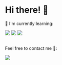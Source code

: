 <h1>Hi there! 👋</h1>

<p>📃 I'm currently learning: </p>
<div display=flex flex-direction=row gap=20px>
  <img src="https://img.shields.io/badge/python-3670A0?style=for-the-badge&logo=python&logoColor=ffdd54">
  <img src="https://img.shields.io/badge/javascript-%23323330.svg?style=for-the-badge&logo=javascript&logoColor=%23F7DF1E">
  <img src="https://img.shields.io/badge/java-%23ED8B00.svg?style=for-the-badge&logo=openjdk&logoColor=white">
</div>

<br>

<p>Feel free to contact me 🔭: </p>
<a href="https://t.me/ReshNF" target="_blank"><img src="https://img.shields.io/badge/Telegram-@ReshNF"></a>
